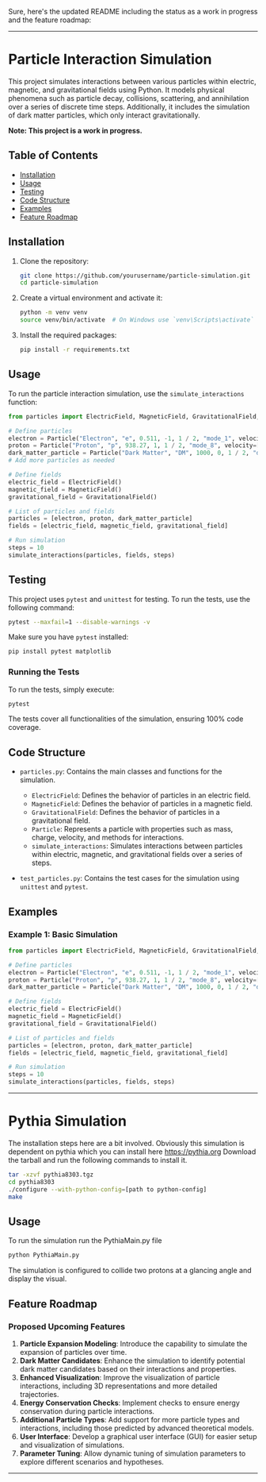 Sure, here's the updated README including the status as a work in progress and the feature roadmap:

---

# Particle Interaction Simulation

This project simulates interactions between various particles within electric, magnetic, and gravitational fields using Python. It models physical phenomena such as particle decay, collisions, scattering, and annihilation over a series of discrete time steps. Additionally, it includes the simulation of dark matter particles, which only interact gravitationally.

**Note: This project is a work in progress.**

## Table of Contents

- [Installation](#installation)
- [Usage](#usage)
- [Testing](#testing)
- [Code Structure](#code-structure)
- [Examples](#examples)
- [Feature Roadmap](#feature-roadmap)

## Installation

1. Clone the repository:
    ```sh
    git clone https://github.com/yourusername/particle-simulation.git
    cd particle-simulation
    ```

2. Create a virtual environment and activate it:
    ```sh
    python -m venv venv
    source venv/bin/activate  # On Windows use `venv\Scripts\activate`
    ```

3. Install the required packages:
    ```sh
    pip install -r requirements.txt
    ```

## Usage

To run the particle interaction simulation, use the `simulate_interactions` function:

```python
from particles import ElectricField, MagneticField, GravitationalField, Particle, simulate_interactions, c

# Define particles
electron = Particle("Electron", "e", 0.511, -1, 1 / 2, "mode_1", velocity=[0.1 * c, 0.2 * c, 0.1 * c])
proton = Particle("Proton", "p", 938.27, 1, 1 / 2, "mode_8", velocity=[0.1 * c, 0.2 * c, 0.1 * c])
dark_matter_particle = Particle("Dark Matter", "DM", 1000, 0, 1 / 2, "dark_matter", velocity=[0.1 * c, 0.1 * c, 0.1 * c])
# Add more particles as needed

# Define fields
electric_field = ElectricField()
magnetic_field = MagneticField()
gravitational_field = GravitationalField()

# List of particles and fields
particles = [electron, proton, dark_matter_particle]
fields = [electric_field, magnetic_field, gravitational_field]

# Run simulation
steps = 10
simulate_interactions(particles, fields, steps)
```

## Testing

This project uses `pytest` and `unittest` for testing. To run the tests, use the following command:

```sh
pytest --maxfail=1 --disable-warnings -v
```

Make sure you have `pytest` installed:

```sh
pip install pytest matplotlib
```

### Running the Tests

To run the tests, simply execute:

```sh
pytest
```

The tests cover all functionalities of the simulation, ensuring 100% code coverage.

## Code Structure

- `particles.py`: Contains the main classes and functions for the simulation.
  - `ElectricField`: Defines the behavior of particles in an electric field.
  - `MagneticField`: Defines the behavior of particles in a magnetic field.
  - `GravitationalField`: Defines the behavior of particles in a gravitational field.
  - `Particle`: Represents a particle with properties such as mass, charge, velocity, and methods for interactions.
  - `simulate_interactions`: Simulates interactions between particles within electric, magnetic, and gravitational fields over a series of steps.

- `test_particles.py`: Contains the test cases for the simulation using `unittest` and `pytest`.

## Examples

### Example 1: Basic Simulation

```python
from particles import ElectricField, MagneticField, GravitationalField, Particle, simulate_interactions, c

# Define particles
electron = Particle("Electron", "e", 0.511, -1, 1 / 2, "mode_1", velocity=[0.1 * c, 0.2 * c, 0.1 * c])
proton = Particle("Proton", "p", 938.27, 1, 1 / 2, "mode_8", velocity=[0.1 * c, 0.2 * c, 0.1 * c])
dark_matter_particle = Particle("Dark Matter", "DM", 1000, 0, 1 / 2, "dark_matter", velocity=[0.1 * c, 0.1 * c, 0.1 * c])

# Define fields
electric_field = ElectricField()
magnetic_field = MagneticField()
gravitational_field = GravitationalField()

# List of particles and fields
particles = [electron, proton, dark_matter_particle]
fields = [electric_field, magnetic_field, gravitational_field]

# Run simulation
steps = 10
simulate_interactions(particles, fields, steps)
```

---
# Pythia Simulation
The installation steps here are a bit involved.
Obviously this simulation is dependent on pythia which you can install here https://pythia.org
Download the tarball and run the following commands to install it.
```sh
tar -xzvf pythia8303.tgz
cd pythia8303
./configure --with-python-config=[path to python-config]
make
```
## Usage
To run the simulation run the PythiaMain.py file
```sh
python PythiaMain.py
```
The simulation is configured to collide two protons at a glancing angle and display the visual. 

## Feature Roadmap

### Proposed Upcoming Features

1. **Particle Expansion Modeling**: Introduce the capability to simulate the expansion of particles over time.
2. **Dark Matter Candidates**: Enhance the simulation to identify potential dark matter candidates based on their interactions and properties.
3. **Enhanced Visualization**: Improve the visualization of particle interactions, including 3D representations and more detailed trajectories.
4. **Energy Conservation Checks**: Implement checks to ensure energy conservation during particle interactions.
5. **Additional Particle Types**: Add support for more particle types and interactions, including those predicted by advanced theoretical models.
6. **User Interface**: Develop a graphical user interface (GUI) for easier setup and visualization of simulations.
7. **Parameter Tuning**: Allow dynamic tuning of simulation parameters to explore different scenarios and hypotheses.

---